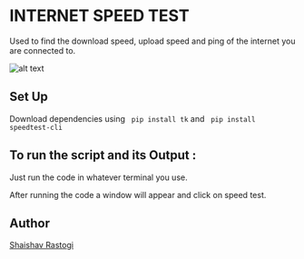 # INTERNET SPEED TEST

Used to find the download speed, upload speed and ping of the internet you are connected to.

![alt text](https://github.com/Shaishav0507/Internet_Speed_Test/blob/main/Capture.PNG)

## Set Up

Download dependencies using ``` pip install tk``` and   ``` pip install speedtest-cli```

## To run the script and its Output :

Just run the code in whatever terminal you use.

After running the code a window will appear and click on speed test.

## Author

<a href="https://github.com/Shaishav0507">Shaishav Rastogi</a>
